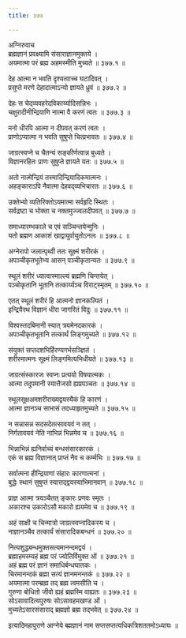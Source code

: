```yaml
---
title: ३७७

---
```

अग्निरुवाच  
ब्रह्मज्ञानं प्रवक्ष्यामि संसाराज्ञानमुक्तये ।  
अयमात्मा परं ब्रह्म अहमस्मीति मुच्यते ॥ ३७७.१ ॥  
  
देह आत्मा न भवति दृश्यत्वाच्च घटादिवत् ।  
प्रसुप्ते मरणे देहादात्माऽन्यो ज्ञायते ध्रुवं ॥ ३७७.२ ॥  
  
देहः स चेद्‌व्यवहरेदविकार्य्यादिसन्निभः ।  
चक्षुरादीनीन्द्रियाणि नात्मा वै करणं त्वतः ॥ ३७७.३ ॥  
  
मनो धीरपि आत्मा न दीपवत् करणं त्वतः ।  
प्राणोऽप्यात्मा न भवति सुषुप्ते चित्प्रभावतः ॥ ३७७.४ ॥  
  
जाग्रत्स्वप्ने च चैतन्यं सङ्कीर्णत्वान्न बुध्यते ।  
विज्ञानरहितः प्राणः सुषुप्ते ज्ञायते यतः ॥ ३७७.५ ॥  
  
अतो नात्मेन्द्रियं तस्मादिन्द्रियादिकमात्मनः ।  
अहङ्काराऽपि नैवात्मा देहवद्‌व्यभिचारतः ॥ ३७७.६ ॥  
  
उक्तेभ्यो व्यतिरिक्तोऽयमात्मा सर्वहृदि स्थितः ।  
सर्वद्रष्टा च भोक्ता च नक्तमुज्ज्वलदीपवत् ॥ ३७७.७ ॥  
  
समाध्यारम्भकाले च एवं सञ्चिन्तयेन्मुनिः ।  
यतो ब्रह्मण आकाशं खाद्वायुर्वायुतोऽनलः ॥ ३७७.८ ॥  
  
अग्नेरापो जलात्पृथ्वी ततः सूक्ष्मं शरीरकं ।  
अपञ्चीकृतभूतेभ्य आसन् पञ्चीकृतान्यतः ॥ ३७७.९ ॥  
  
स्थूलं शरीरं ध्यात्वास्माल्ल्यं ब्रह्मणि चिन्तयेत् ।  
पञ्चोकृतानि भूतानि तत्कार्य्यञ्च विराट्‌स्मृतम् ॥ ३७७.१० ॥  
  
एतत् स्थूलं शरीरं हि आत्मनो ज्ञानकल्पितं ।  
इन्द्रियैरथ विज्ञानं धीरा जागरितं विदुः ॥ ३७७.११ ॥  
  
विश्वस्तदबिमानी स्यात् त्रयमेनदकारकं ।  
अपञ्चीकृतभूतानि तत्कार्थं लिङ्गमुच्यते ॥ ३७७.१२ ॥  
  
संयुक्तं सप्तदशभिर्हिरण्यगर्भसञ्ज्ञितं ।  
शरीरमात्मनः सूक्ष्मं लिङ्गमित्यभिधीयते ॥ ३७७.१३ ॥  
  
जाग्रत्संस्कारजः स्वप्नः प्रत्ययो विषयात्मकः ।  
आत्मा तदुपमानी स्यात्तैजसो ह्यप्रपञ्चतः ॥ ३७७.१४ ॥  
  
स्थूलसूक्षअमशरीराख्यद्वयस्यैकं हि कारणं ।  
आत्मा ज्ञानञ्च साभासं तदध्याहृतमुच्यते ॥ ३७७.१५ ॥  
  
न सन्नासन्न सदसदेतत्सावयवं न तत् ।  
निर्गतावयवं नेति नाभिन्नं भिन्नमेव च ॥ ३७७.१६ ॥  
  
भिन्नाभिन्नं ह्यनिर्वाच्यं बन्धसंसारकारकं ।  
एकं स ब्रह्म विज्ञानात् प्राप्तं नैव च कर्म्मभिः ॥ ३७७.१७ ॥  
  
सर्वात्मना हीन्द्रियाणां संहारः कारणात्मनां ।  
बुद्धेः स्थानं सुषुप्तं स्यात्तद्‌द्वयस्याभिमानवान् ॥ ३७७.१८ ॥  
  
प्राज्ञ आत्मा त्रयञ्चैतत् ङ्कारः प्रणवः स्मृतः ।  
अकारश्च उकारोऽसौ मकारो ह्ययमेव च ॥ ३७७.१९ ॥  
  
अहं साक्षी च चिन्मात्रो जाग्रत्स्वप्नादिकस्य च ।  
नाज्ञानञ्चैव तत्कार्यं संसारादिकबन्धनं ॥ ३७७.२० ॥  
  
नित्यशुद्धबन्धमुक्तसत्यमानन्दमद्वयं ।  
ब्रह्माहमस्म्यहं ब्रह्म परं ज्योतिर्विमुक्त ओं ॥ ३७७.२१ ॥  
अहं ब्रह्म परं ज्ञानं समाधिर्बन्धघातकः ।  
चिरमानन्दकं ब्रह्मा सत्यं ज्ञानमनन्तकं ॥ ३७७.२२ ॥  
अयमात्मा परम्ब्रह्म तद्‌ ब्रह्म त्वमसीति च ।  
गुरुणा बोधितो जीवो ह्यहं ब्रह्मस्मि वाह्यतः ॥ ३७७.२३ ॥  
सोऽसावादित्यपुरुषः सोऽसावहमखण्ड ओं ।  
मुच्यतेऽसारसंसाराद् ब्रह्मज्ञो ब्रह्म तद्भवेत् ॥ ३७७.२४ ॥  
  
इत्यादिमहापुराणे आग्नेये ब्ह्मज्ञानं नाम सप्तसप्तत्यधिकत्रिशततमोऽध्यायः ॥
